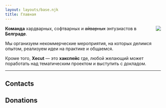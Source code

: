 ```yaml
---
layout: layouts/base.njk
title: Главная
---
```


<img style="float: right; margin-inline-start: 2em;" src="/_assets/img/common/tower.svg">

**Команда** хардварных, софтварных и ~~айварных~~ энтузиастов в **Белграде**.

Мы организуем некоммерческие мероприятия, на которых делимся опытом,
реализуем идеи на практике и общаемся.

Кроме того, **Xecut** — это **хакспейс** где, любой желающий может
поработать над тематическим проектом и выступить с докладом.

---
## Contacts

## Donations
